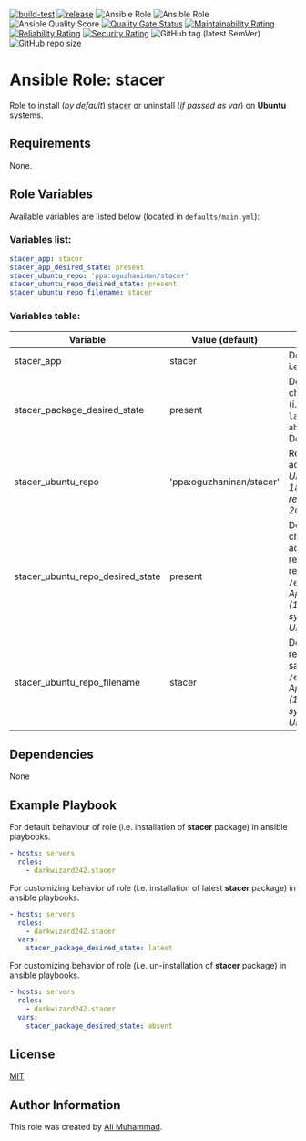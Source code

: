 [![build-test](https://github.com/darkwizard242/ansible-role-stacer/workflows/build-and-test/badge.svg?branch=master)](https://github.com/darkwizard242/ansible-role-stacer/actions?query=workflow%3Abuild-and-test) [![release](https://github.com/darkwizard242/ansible-role-stacer/workflows/release/badge.svg)](https://github.com/darkwizard242/ansible-role-stacer/actions?query=workflow%3Arelease) ![Ansible Role](https://img.shields.io/ansible/role/51595?color=dark%20green%20) ![Ansible Role](https://img.shields.io/ansible/role/d/51595?label=role%20downloads) ![Ansible Quality Score](https://img.shields.io/ansible/quality/51595?label=ansible%20quality%20score) [![Quality Gate Status](https://sonarcloud.io/api/project_badges/measure?project=ansible-role-stacer&metric=alert_status)](https://sonarcloud.io/dashboard?id=ansible-role-stacer) [![Maintainability Rating](https://sonarcloud.io/api/project_badges/measure?project=ansible-role-stacer&metric=sqale_rating)](https://sonarcloud.io/dashboard?id=ansible-role-stacer) [![Reliability Rating](https://sonarcloud.io/api/project_badges/measure?project=ansible-role-stacer&metric=reliability_rating)](https://sonarcloud.io/dashboard?id=ansible-role-stacer) [![Security Rating](https://sonarcloud.io/api/project_badges/measure?project=ansible-role-stacer&metric=security_rating)](https://sonarcloud.io/dashboard?id=ansible-role-stacer) ![GitHub tag (latest SemVer)](https://img.shields.io/github/tag/darkwizard242/ansible-role-stacer?label=release) ![GitHub repo size](https://img.shields.io/github/repo-size/darkwizard242/ansible-role-stacer?color=orange&style=flat-square)

# Ansible Role: stacer

Role to install (_by default_) [stacer](https://oguzhaninan.github.io/Stacer-Web/#features) or uninstall (_if passed as var_) on **Ubuntu** systems.

## Requirements

None.

## Role Variables

Available variables are listed below (located in `defaults/main.yml`):

### Variables list:

```yaml
stacer_app: stacer
stacer_app_desired_state: present
stacer_ubuntu_repo: 'ppa:oguzhaninan/stacer'
stacer_ubuntu_repo_desired_state: present
stacer_ubuntu_repo_filename: stacer
```

### Variables table:

Variable                         | Value (default)          | Description
-------------------------------- | ------------------------ | -----------------------------------------------------------------------------------------------------------------------------------------------------------------------------------------------------------------------------------------------
stacer_app                       | stacer                   | Defines the app to install i.e. **stacer**
stacer_package_desired_state     | present                  | Defined to dynamically chose whether to install (i.e. either `present` or `latest`) or uninstall (i.e. `absent`) the package. Default is set to `present`.
stacer_ubuntu_repo               | 'ppa:oguzhaninan/stacer' | Refers to the ppa repo to add. _Applies only to Ubuntu (16.04 and 18.04) systems, not required for Ubuntu 20.04 systems._
stacer_ubuntu_repo_desired_state | present                  | Defined to dynamically chose whether to add/keep (i.e. `present`) or remove (i.e. `absent`) the repository file list from `/etc/apt/sources.list.d`. _Applies only to Ubuntu (16.04 and 18.04) systems, not required for Ubuntu 20.04 systems._
stacer_ubuntu_repo_filename      | stacer                   | Defined to set the repository file name for saving in `/etc/apt/sources.list.d`. _Applies only to Ubuntu (16.04 and 18.04) systems, not required for Ubuntu 20.04 systems._

## Dependencies

None

## Example Playbook

For default behaviour of role (i.e. installation of **stacer** package) in ansible playbooks.

```yaml
- hosts: servers
  roles:
    - darkwizard242.stacer
```

For customizing behavior of role (i.e. installation of latest **stacer** package) in ansible playbooks.

```yaml
- hosts: servers
  roles:
    - darkwizard242.stacer
  vars:
    stacer_package_desired_state: latest
```

For customizing behavior of role (i.e. un-installation of **stacer** package) in ansible playbooks.

```yaml
- hosts: servers
  roles:
    - darkwizard242.stacer
  vars:
    stacer_package_desired_state: absent
```

## License

[MIT](https://github.com/darkwizard242/ansible-role-stacer/blob/master/LICENSE)

## Author Information

This role was created by [Ali Muhammad](https://www.linkedin.com/in/ali-muhammad-759791130/).
